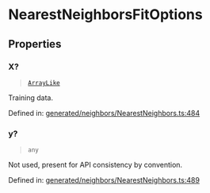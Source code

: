 # NearestNeighborsFitOptions

## Properties

### X?

> [`ArrayLike`](../types/ArrayLike.md)

Training data.

Defined in:  [generated/neighbors/NearestNeighbors.ts:484](https://github.com/transitive-bullshit/scikit-learn-ts/blob/122b3c0/packages/sklearn/src/generated/neighbors/NearestNeighbors.ts#L484)

### y?

> `any`

Not used, present for API consistency by convention.

Defined in:  [generated/neighbors/NearestNeighbors.ts:489](https://github.com/transitive-bullshit/scikit-learn-ts/blob/122b3c0/packages/sklearn/src/generated/neighbors/NearestNeighbors.ts#L489)
